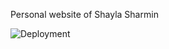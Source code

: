 Personal website of Shayla Sharmin

![Deployment](https://github.com/sharminshayla/sharminshayla.github.io/workflows/gh-pages.yml/badge.svg)

